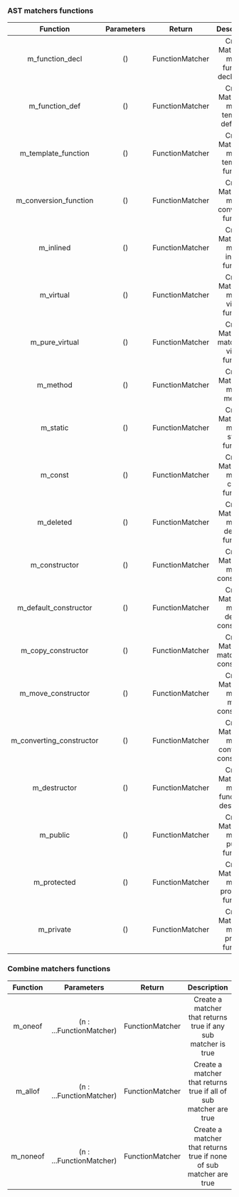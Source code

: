 ### AST matchers functions

|         Function         | Parameters |     Return      |                  Description                   |
| :----------------------: | :--------: | :-------------: | :--------------------------------------------: |
|     m_function_decl      |     ()     | FunctionMatcher |  Create Matcher to match function declaration  |
|      m_function_def      |     ()     | FunctionMatcher |  Create Matcher to match template definition   |
|   m_template_function    |     ()     | FunctionMatcher |   Create Matcher to match template function    |
|  m_conversion_function   |     ()     | FunctionMatcher |  Create Matcher to match conversion function   |
|        m_inlined         |     ()     | FunctionMatcher |    Create Matcher to match inlined function    |
|        m_virtual         |     ()     | FunctionMatcher |    Create Matcher to match virtual function    |
|      m_pure_virtual      |     ()     | FunctionMatcher | Create Matcher to match pure virtual function  |
|         m_method         |     ()     | FunctionMatcher |         Create Matcher to match method         |
|         m_static         |     ()     | FunctionMatcher |    Create Matcher to match static function     |
|         m_const          |     ()     | FunctionMatcher |     Create Matcher to match const function     |
|        m_deleted         |     ()     | FunctionMatcher |    Create Matcher to match deleted function    |
|      m_constructor       |     ()     | FunctionMatcher |      Create Matcher to match constructor       |
|  m_default_constructor   |     ()     | FunctionMatcher |  Create Matcher to match default constructor   |
|    m_copy_constructor    |     ()     | FunctionMatcher |    Create Matcher to match copy constructor    |
|    m_move_constructor    |     ()     | FunctionMatcher |    Create Matcher to match move constructor    |
| m_converting_constructor |     ()     | FunctionMatcher | Create Matcher to match converting constructor |
|       m_destructor       |     ()     | FunctionMatcher | Create Matcher to match function is destructor |
|         m_public         |     ()     | FunctionMatcher |    Create Matcher to match public function     |
|       m_protected        |     ()     | FunctionMatcher |   Create Matcher to match protected function   |
|        m_private         |     ()     | FunctionMatcher |    Create Matcher to match private function    |

### Combine matchers functions

| Function |        Parameters        |     Return      |                            Description                             |
| :------: | :----------------------: | :-------------: | :----------------------------------------------------------------: |
| m_oneof  | (n : ...FunctionMatcher) | FunctionMatcher |   Create a matcher that returns true if any sub matcher is true    |
| m_allof  | (n : ...FunctionMatcher) | FunctionMatcher | Create a matcher that returns true if all of sub matcher are true  |
| m_noneof | (n : ...FunctionMatcher) | FunctionMatcher | Create a matcher that returns true if none of sub matcher are true |
